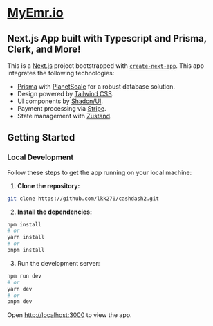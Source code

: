 # [MyEmr.io](https://myemr.io/)

## Next.js App built with Typescript and Prisma, Clerk, and More!

This is a [Next.js](https://nextjs.org/) project bootstrapped with [`create-next-app`](https://github.com/vercel/next.js/tree/canary/packages/create-next-app). This app integrates the following technologies:

- [Prisma](https://www.prisma.io/) with [PlanetScale](https://planetscale.com/) for a robust database solution.
- Design powered by [Tailwind CSS](https://tailwindcss.com/).
- UI components by [Shadcn/UI](https://github.com/shadcn/ui).
- Payment processing via [Stripe](https://stripe.com/).
- State management with [Zustand](https://github.com/pmndrs/zustand).

## Getting Started

### Local Development

Follow these steps to get the app running on your local machine:

1. **Clone the repository:**

```bash
git clone https://github.com/lkk270/cashdash2.git
```

2. **Install the dependencies:**
   
```bash
npm install
# or
yarn install
# or
pnpm install
```

3. Run the development server:
   
```bash
npm run dev
# or
yarn dev
# or
pnpm dev
```

Open [http://localhost:3000](http://localhost:3000) to view the app.

